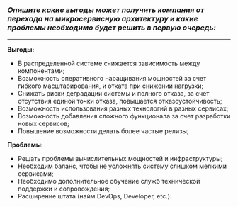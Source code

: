 ### _Опишите какие выгоды может получить компания от перехода на микросервисную архитектуру и какие проблемы необходимо будет решить в первую очередь:_  
***
**Выгоды:**  
* В распределенной системе снижается зависимость между компонентами;
* Возможность оперативного наращивания мощностей за счет гибкого
масштабирования, и отката при снижении нагрузки;
* Снижать риски деградации системы и полного отказа, за счет 
отсутствия единой точки отказа, повышается отказоустойчивость;  
* Возможность использования разных технологий в разных сервисах;  
* Возможность добавления сложного функционала за счет разработки 
новых сервисов;  
* Повышение возможности делать более частые релизы;  

**Проблемы:**  
* Решать проблемы вычислительных мощностей и инфраструктуры;  
* Необходим баланс, чтобы не усложнять систему слишком мелкими сервисами;
* Необходимо дополнительное обучение служб технической поддержки и 
сопровождения;  
* Расширение штата (найм DevOps, Developer, etc.).